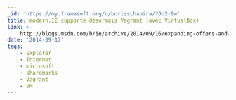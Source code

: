 ```yaml
---
_id: 'https://my.framasoft.org/u/borisschapira/?Du2-9w'
title: modern.IE supporte désormais Vagrant (avec VirtualBox)
link: >-
    http://blogs.msdn.com/b/ie/archive/2014/09/16/expanding-offers-and-vm-delivery-choices-on-modern-ie.aspx
date: '2014-09-17'
tags:
    - Explorer
    - Internet
    - microsoft
    - sharemarks
    - Vagrant
    - VM
---
```


<div class="markdown"><p></p></div>
